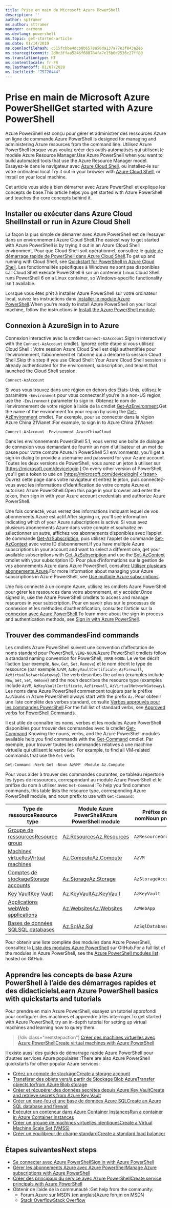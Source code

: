 ```yaml
---
title: Prise en main de Microsoft Azure PowerShell
description: ''
author: sptramer
ms.author: sttramer
manager: carmonm
ms.devlang: powershell
ms.topic: get-started-article
ms.date: 01/14/2019
ms.openlocfilehash: c515fcbbe4dcb0b6578a56da137a77e3f843a2e6
ms.sourcegitcommit: 2d0c3ffaa5246f680784fa7e15b0d2536c27ff80
ms.translationtype: HT
ms.contentlocale: fr-FR
ms.lasthandoff: 01/07/2020
ms.locfileid: "75720444"
---
```

# <a name="get-started-with-azure-powershell"></a><span data-ttu-id="39a33-102">Prise en main de Microsoft Azure PowerShell</span><span class="sxs-lookup"><span data-stu-id="39a33-102">Get started with Azure PowerShell</span></span>

<span data-ttu-id="39a33-103">Azure PowerShell est conçu pour gérer et administrer des ressources Azure en ligne de commande.</span><span class="sxs-lookup"><span data-stu-id="39a33-103">Azure PowerShell is designed for managing and administering Azure resources from the command line.</span></span> <span data-ttu-id="39a33-104">Utilisez Azure PowerShell lorsque vous voulez créer des outils automatisés qui utilisent le modèle Azure Resource Manager.</span><span class="sxs-lookup"><span data-stu-id="39a33-104">Use Azure PowerShell when you want to build automated tools that use the Azure Resource Manager model.</span></span>
<span data-ttu-id="39a33-105">Essayez-le dans le navigateur avec [Azure Cloud Shell](/azure/cloud-shell/overview), ou installez-le sur votre ordinateur local.</span><span class="sxs-lookup"><span data-stu-id="39a33-105">Try it out in your browser with [Azure Cloud Shell](/azure/cloud-shell/overview), or install on your local machine.</span></span>

<span data-ttu-id="39a33-106">Cet article vous aide à bien démarrer avec Azure PowerShell et explique les concepts de base.</span><span class="sxs-lookup"><span data-stu-id="39a33-106">This article helps you get started with Azure PowerShell and teaches the core concepts behind it.</span></span>

## <a name="install-or-run-in-azure-cloud-shell"></a><span data-ttu-id="39a33-107">Installer ou exécuter dans Azure Cloud Shell</span><span class="sxs-lookup"><span data-stu-id="39a33-107">Install or run in Azure Cloud Shell</span></span>

<span data-ttu-id="39a33-108">La façon la plus simple de démarrer avec Azure PowerShell est de l’essayer dans un environnement Azure Cloud Shell.</span><span class="sxs-lookup"><span data-stu-id="39a33-108">The easiest way to get started with Azure PowerShell is by trying it out in an Azure Cloud Shell environment.</span></span>
<span data-ttu-id="39a33-109">Pour que Cloud Shell soit opérationnel, consultez le [guide de démarrage rapide de PowerShell dans Azure Cloud Shell](/azure/cloud-shell/quickstart-powershell).</span><span class="sxs-lookup"><span data-stu-id="39a33-109">To get up and running with Cloud Shell, see [Quickstart for PowerShell in Azure Cloud Shell](/azure/cloud-shell/quickstart-powershell).</span></span>
<span data-ttu-id="39a33-110">Les fonctionnalités spécifiques à Windows ne sont pas disponibles car Cloud Shell exécute PowerShell 6 sur un conteneur Linux.</span><span class="sxs-lookup"><span data-stu-id="39a33-110">Cloud Shell runs PowerShell 6 on a Linux container, so Windows-specific functionality isn't available.</span></span>

<span data-ttu-id="39a33-111">Lorsque vous êtes prêt à installer Azure PowerShell sur votre ordinateur local, suivez les instructions dans [Installer le module Azure PowerShell](install-az-ps.md).</span><span class="sxs-lookup"><span data-stu-id="39a33-111">When you're ready to install Azure PowerShell on your local machine, follow the instructions in [Install the Azure PowerShell module](install-az-ps.md).</span></span>

## <a name="sign-in-to-azure"></a><span data-ttu-id="39a33-112">Connexion à Azure</span><span class="sxs-lookup"><span data-stu-id="39a33-112">Sign in to Azure</span></span>

<span data-ttu-id="39a33-113">Connexion interactive avec la cmdlet `Connect-AzAccount`.</span><span class="sxs-lookup"><span data-stu-id="39a33-113">Sign in interactively with the `Connect-AzAccount` cmdlet.</span></span> <span data-ttu-id="39a33-114">Ignorez cette étape si vous utilisez Cloud Shell : Votre session Azure Cloud Shell est déjà authentifiée pour l’environnement, l’abonnement et l’abonné qui a démarré la session Cloud Shell.</span><span class="sxs-lookup"><span data-stu-id="39a33-114">Skip this step if you use Cloud Shell: Your Azure Cloud Shell session is already authenticated for the environment, subscription, and tenant that launched the Cloud Shell session.</span></span>

```azurepowershell-interactive
Connect-AzAccount
```

<span data-ttu-id="39a33-115">Si vous vous trouvez dans une région en dehors des États-Unis, utilisez le paramètre `-Environment` pour vous connecter.</span><span class="sxs-lookup"><span data-stu-id="39a33-115">If you're in a non-US region, use the `-Environment` parameter to sign in.</span></span> <span data-ttu-id="39a33-116">Obtenez le nom de l’environnement de votre région à l’aide de la cmdlet [Get-AzEnvironment](/powershell/module/Az.Accounts/Get-AzEnvironment).</span><span class="sxs-lookup"><span data-stu-id="39a33-116">Get the name of the environment for your region by using the [Get-AzEnvironment](/powershell/module/Az.Accounts/Get-AzEnvironment) cmdlet.</span></span> <span data-ttu-id="39a33-117">Par exemple, pour se connecter dans la région Azure China 21Vianet :</span><span class="sxs-lookup"><span data-stu-id="39a33-117">For example, to sign in to Azure China 21Vianet:</span></span>

```azurepowershell-interactive
Connect-AzAccount -Environment AzureChinaCloud
```

<span data-ttu-id="39a33-118">Dans les environnements PowerShell 5.1, vous verrez une boîte de dialogue de connexion vous demandant de fournir un nom d’utilisateur et un mot de passe pour votre compte Azure.</span><span class="sxs-lookup"><span data-stu-id="39a33-118">In PowerShell 5.1 environments, you'll get a sign-in dialog to provide a username and password for your Azure account.</span></span> <span data-ttu-id="39a33-119">Toutes les deux versions de PowerShell, vous aurez un jeton à utiliser sur [https://microsoft.com/devicelogin ].</span><span class="sxs-lookup"><span data-stu-id="39a33-119">On every other version of PowerShell, you'll get a token to use on [https://microsoft.com/devicelogin].</span></span>
<span data-ttu-id="39a33-120">Ouvrez cette page dans votre navigateur et entrez le jeton, puis connectez-vous avec les informations d’identification de votre compte Azure et autorisez Azure PowerShell.</span><span class="sxs-lookup"><span data-stu-id="39a33-120">Open this page in your browser and enter the token, then sign in with your Azure account credentials and authorize Azure PowerShell.</span></span>

<span data-ttu-id="39a33-121">Une fois connecté, vous verrez des informations indiquant lequel de vos abonnements Azure est actif.</span><span class="sxs-lookup"><span data-stu-id="39a33-121">After signing in, you'll see information indicating which of your Azure subscriptions is active.</span></span> <span data-ttu-id="39a33-122">Si vous avez plusieurs abonnements Azure dans votre compte et souhaitez en sélectionner un autre, affichez vos abonnements disponibles avec l’applet de commande [Get-AzSubscription](/powershell/module/az.accounts/get-azsubscription), puis utilisez l’applet de commande [Set-AzContext](/powershell/module/az.accounts/set-azcontext) avec votre ID d’abonnement.</span><span class="sxs-lookup"><span data-stu-id="39a33-122">If you have multiple Azure subscriptions in your account and want to select a different one, get your available subscriptions with [Get-AzSubscription](/powershell/module/az.accounts/get-azsubscription) and use the [Set-AzContext](/powershell/module/az.accounts/set-azcontext) cmdlet with your subscription ID.</span></span>
<span data-ttu-id="39a33-123">Pour plus d’informations sur la gestion de vos abonnements Azure dans Azure PowerShell, consultez [Utiliser plusieurs abonnements Azure](manage-subscriptions-azureps.md).</span><span class="sxs-lookup"><span data-stu-id="39a33-123">For more information about managing your Azure subscriptions in Azure PowerShell, see [Use multiple Azure subscriptions](manage-subscriptions-azureps.md).</span></span>

<span data-ttu-id="39a33-124">Une fois connecté à un compte Azure, utilisez les cmdlets Azure PowerShell pour gérer les ressources dans votre abonnement, et y accéder.</span><span class="sxs-lookup"><span data-stu-id="39a33-124">Once signed in, use the Azure PowerShell cmdlets to access and manage resources in your subscription.</span></span> <span data-ttu-id="39a33-125">Pour en savoir plus sur le processus de connexion et les méthodes d’authentification, consultez l’article sur la [connexion avec Azure PowerShell](authenticate-azureps.md).</span><span class="sxs-lookup"><span data-stu-id="39a33-125">To learn more about the sign-in process and authentication methods, see [Sign in with Azure PowerShell](authenticate-azureps.md).</span></span>

## <a name="find-commands"></a><span data-ttu-id="39a33-126">Trouver des commandes</span><span class="sxs-lookup"><span data-stu-id="39a33-126">Find commands</span></span>

<span data-ttu-id="39a33-127">Les cmdlets Azure PowerShell suivent une convention d’affectation de noms standard pour PowerShell, `VERB-NOUN`.</span><span class="sxs-lookup"><span data-stu-id="39a33-127">Azure PowerShell cmdlets follow a standard naming convention for PowerShell, `VERB-NOUN`.</span></span> <span data-ttu-id="39a33-128">Le verbe décrit l’action (par exemple, `New`, `Get`, `Set`, `Remove`) et le nom décrit le type de ressource (par exemple `AzVM`, `AzKeyVaultCertificate`, `AzFirewall`, `AzVirtualNetworkGateway`).</span><span class="sxs-lookup"><span data-stu-id="39a33-128">The verb describes the action (examples include `New`, `Get`, `Set`, `Remove`) and the noun describes the resource type (examples include `AzVM`, `AzKeyVaultCertificate`, `AzFirewall`, `AzVirtualNetworkGateway`).</span></span> <span data-ttu-id="39a33-129">Les noms dans Azure PowerShell commencent toujours par le préfixe `Az`.</span><span class="sxs-lookup"><span data-stu-id="39a33-129">Nouns in Azure PowerShell always start with the prefix `Az`.</span></span> <span data-ttu-id="39a33-130">Pour obtenir une liste complète des verbes standard, consulte [Verbes approuvés pour les commandes PowerShell](/powershell/developer/cmdlet/approved-verbs-for-windows-powershell-commands).</span><span class="sxs-lookup"><span data-stu-id="39a33-130">For the full list of standard verbs, see [Approved verbs for PowerShell Commands](/powershell/developer/cmdlet/approved-verbs-for-windows-powershell-commands).</span></span>

<span data-ttu-id="39a33-131">Il est utile de connaître les noms, verbes et les modules Azure PowerShell disponibles pour trouver des commandes avec la cmdlet [Get-Command](/powershell/module/microsoft.powershell.core/get-command).</span><span class="sxs-lookup"><span data-stu-id="39a33-131">Knowing the nouns, verbs, and the Azure PowerShell modules available help you find commands with the [Get-Command](/powershell/module/microsoft.powershell.core/get-command) cmdlet.</span></span> <span data-ttu-id="39a33-132">Par exemple, pour trouver toutes les commandes relatives à une machine virtuelle qui utilisent le verbe `Get` :</span><span class="sxs-lookup"><span data-stu-id="39a33-132">For example, to find all VM-related commands that use the `Get` verb:</span></span>

```powershell-interactive
Get-Command -Verb Get -Noun AzVM* -Module Az.Compute
```

<span data-ttu-id="39a33-133">Pour vous aider à trouver des commandes courantes, ce tableau répertorie les types de ressources, correspondant au module Azure PowerShell et le préfixe du nom à utiliser avec `Get-Command` :</span><span class="sxs-lookup"><span data-stu-id="39a33-133">To help you find common commands, this table lists the resource type, corresponding Azure PowerShell module, and noun prefix to use with `Get-Command`:</span></span>

| <span data-ttu-id="39a33-134">Type de ressource</span><span class="sxs-lookup"><span data-stu-id="39a33-134">Resource type</span></span> | <span data-ttu-id="39a33-135">Module Azure PowerShell</span><span class="sxs-lookup"><span data-stu-id="39a33-135">Azure PowerShell module</span></span> | <span data-ttu-id="39a33-136">Préfixe de nom</span><span class="sxs-lookup"><span data-stu-id="39a33-136">Noun prefix</span></span> |
|---------------|-------------------------|----------------|
| [<span data-ttu-id="39a33-137">Groupe de ressources</span><span class="sxs-lookup"><span data-stu-id="39a33-137">Resource group</span></span>](/azure/azure-resource-manager/resource-group-overview) | [<span data-ttu-id="39a33-138">Az.Resources</span><span class="sxs-lookup"><span data-stu-id="39a33-138">Az.Resources</span></span>](/powershell/module/az.resources#resources) | `AzResourceGroup` |
| [<span data-ttu-id="39a33-139">Machines virtuelles</span><span class="sxs-lookup"><span data-stu-id="39a33-139">Virtual machines</span></span>](/azure/virtual-machines) | [<span data-ttu-id="39a33-140">Az.Compute</span><span class="sxs-lookup"><span data-stu-id="39a33-140">Az.Compute</span></span>](/powershell/module/az.compute#virtual_machines) | `AzVM` |
| [<span data-ttu-id="39a33-141">Comptes de stockage</span><span class="sxs-lookup"><span data-stu-id="39a33-141">Storage accounts</span></span>](/azure/storage/common/storage-introduction) | [<span data-ttu-id="39a33-142">Az.Storage</span><span class="sxs-lookup"><span data-stu-id="39a33-142">Az.Storage</span></span>](/powershell/module/az.storage/) | `AzStorageAccount` |
| [<span data-ttu-id="39a33-143">Key Vault</span><span class="sxs-lookup"><span data-stu-id="39a33-143">Key Vault</span></span>](/azure/key-vault/key-vault-whatis) | [<span data-ttu-id="39a33-144">Az.KeyVault</span><span class="sxs-lookup"><span data-stu-id="39a33-144">Az.KeyVault</span></span>](/powershell/module/az.keyvault) | `AzKeyVault` |
| [<span data-ttu-id="39a33-145">Applications web</span><span class="sxs-lookup"><span data-stu-id="39a33-145">Web applications</span></span>](/azure/app-service) | [<span data-ttu-id="39a33-146">Az.Websites</span><span class="sxs-lookup"><span data-stu-id="39a33-146">Az.Websites</span></span>](/powershell/module/az.websites) | `AzWebApp` |
| [<span data-ttu-id="39a33-147">Bases de données SQL</span><span class="sxs-lookup"><span data-stu-id="39a33-147">SQL databases</span></span>](/azure/sql-database) | [<span data-ttu-id="39a33-148">Az.Sql</span><span class="sxs-lookup"><span data-stu-id="39a33-148">Az.Sql</span></span>](/powershell/module/az.sql) | `AzSqlDatabase` |

<span data-ttu-id="39a33-149">Pour obtenir une liste complète des modules dans Azure PowerShell, consultez la [Liste des modules Azure PowerShell](https://github.com/Azure/azure-powershell/blob/master/documentation/azure-powershell-modules.md) sur GitHub.</span><span class="sxs-lookup"><span data-stu-id="39a33-149">For a full list of the modules in Azure PowerShell, see the [Azure PowerShell modules list](https://github.com/Azure/azure-powershell/blob/master/documentation/azure-powershell-modules.md) hosted on GitHub.</span></span>

## <a name="learn-azure-powershell-basics-with-quickstarts-and-tutorials"></a><span data-ttu-id="39a33-150">Apprendre les concepts de base Azure PowerShell à l’aide des démarrages rapides et des didacticiels</span><span class="sxs-lookup"><span data-stu-id="39a33-150">Learn Azure PowerShell basics with quickstarts and tutorials</span></span>

<span data-ttu-id="39a33-151">Pour prendre en main Azure PowerShell, essayez un tutoriel approfondi pour configurer des machines et apprendre à les interroger.</span><span class="sxs-lookup"><span data-stu-id="39a33-151">To get started with Azure PowerShell, try an in-depth tutorial for setting up virtual machines and learning how to query them.</span></span>

> [!div class="nextstepaction"]
> [<span data-ttu-id="39a33-152">Créer des machines virtuelles avec Azure PowerShell</span><span class="sxs-lookup"><span data-stu-id="39a33-152">Create virtual machines with Azure PowerShell</span></span>](azureps-vm-tutorial.yml)

<span data-ttu-id="39a33-153">Il existe aussi des guides de démarrage rapide Azure PowerShell pour d’autres services Azure populaires :</span><span class="sxs-lookup"><span data-stu-id="39a33-153">There are also Azure PowerShell quickstarts for other popular Azure services:</span></span>

* [<span data-ttu-id="39a33-154">Créez un compte de stockage</span><span class="sxs-lookup"><span data-stu-id="39a33-154">Create a storage account</span></span>](/azure/storage/common/storage-quickstart-create-account?tabs=azure-powershell)
* [<span data-ttu-id="39a33-155">Transférer des objets vers/à partir de Stockage Blob Azure</span><span class="sxs-lookup"><span data-stu-id="39a33-155">Transfer objects to/from Azure Blob storage</span></span>](/azure/storage/blobs/storage-quickstart-blobs-powershell)
* [<span data-ttu-id="39a33-156">Créer et récupérer des données secrètes depuis Azure Key Vault</span><span class="sxs-lookup"><span data-stu-id="39a33-156">Create and retrieve secrets from Azure Key Vault</span></span>](/azure/key-vault/quick-create-powershell)
* [<span data-ttu-id="39a33-157">Créer un pare-feu et une base de données Azure SQL</span><span class="sxs-lookup"><span data-stu-id="39a33-157">Create an Azure SQL database and firewall</span></span>](/azure/sql-database/scripts/sql-database-create-and-configure-database-powershell)
* [<span data-ttu-id="39a33-158">Exécuter un conteneur dans Azure Container Instances</span><span class="sxs-lookup"><span data-stu-id="39a33-158">Run a container in Azure Container Instances</span></span>](/azure/container-instances/container-instances-quickstart-powershell)
* [<span data-ttu-id="39a33-159">Créer un groupe de machines virtuelles identiques</span><span class="sxs-lookup"><span data-stu-id="39a33-159">Create a Virtual Machine Scale Set (VMSS)</span></span>](/azure/virtual-machine-scale-sets/quick-create-powershell)
* [<span data-ttu-id="39a33-160">Créer un équilibreur de charge standard</span><span class="sxs-lookup"><span data-stu-id="39a33-160">Create a standard load balancer</span></span>](/azure/load-balancer/quickstart-create-standard-load-balancer-powershell)

## <a name="next-steps"></a><span data-ttu-id="39a33-161">Étapes suivantes</span><span class="sxs-lookup"><span data-stu-id="39a33-161">Next steps</span></span>

* [<span data-ttu-id="39a33-162">Se connecter avec Azure PowerShell</span><span class="sxs-lookup"><span data-stu-id="39a33-162">Sign in with Azure PowerShell</span></span>](authenticate-azureps.md)
* [<span data-ttu-id="39a33-163">Gérer les abonnements Azure avec Azure PowerShell</span><span class="sxs-lookup"><span data-stu-id="39a33-163">Manage Azure subscriptions with Azure PowerShell</span></span>](manage-subscriptions-azureps.md)
* [<span data-ttu-id="39a33-164">Créer des principaux du service avec Azure PowerShell</span><span class="sxs-lookup"><span data-stu-id="39a33-164">Create service principals with Azure PowerShell</span></span>](create-azure-service-principal-azureps.md)
* <span data-ttu-id="39a33-165">Obtenir de l’aide de la communauté :</span><span class="sxs-lookup"><span data-stu-id="39a33-165">Get help from the community:</span></span>
  * [<span data-ttu-id="39a33-166">Forum Azure sur MSDN (en anglais)</span><span class="sxs-lookup"><span data-stu-id="39a33-166">Azure forum on MSDN</span></span>](https://go.microsoft.com/fwlink/p/?LinkId=320212)
  * [<span data-ttu-id="39a33-167">Stack Overflow</span><span class="sxs-lookup"><span data-stu-id="39a33-167">Stack Overflow</span></span>](https://go.microsoft.com/fwlink/?LinkId=320213)
